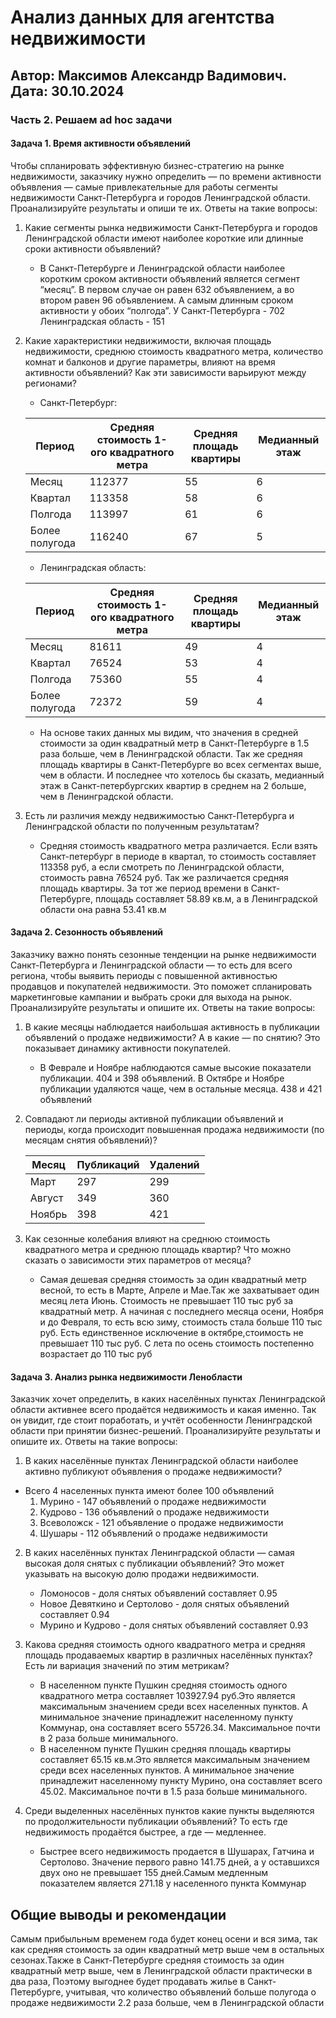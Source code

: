 # Анализ данных для агентства недвижимости
## Автор: Максимов Александр Вадимович. Дата: 30.10.2024

### Часть 2. Решаем ad hoc задачи 
#### Задача 1. Время активности объявлений
Чтобы спланировать эффективную бизнес-стратегию на рынке недвижимости, заказчику нужно определить — по времени активности объявления — самые привлекательные для работы сегменты недвижимости Санкт-Петербурга и городов Ленинградской области.
Проанализируйте результаты и опиши те их. Ответы на такие вопросы:
1. Какие сегменты рынка недвижимости Санкт-Петербурга и городов Ленинградской области имеют наиболее короткие или длинные сроки активности объявлений?
    - В Санкт-Петербурге и Ленинградской области наиболее коротким сроком активности объявлений является сегмент “месяц”. В первом случае он равен 632 объявлением, а во втором равен 96 объявлением. А самым длинным сроком активности у обоих “полгода”. У Санкт-Петербурга - 702 Ленинградская область - 151

2. Какие характеристики недвижимости, включая площадь недвижимости, среднюю стоимость квадратного метра, количество комнат и балконов и другие параметры, влияют на время активности объявлений? Как эти зависимости варьируют между регионами?
    - Санкт-Петербург:
      
    | Период | Средняя стоимость 1-ого квадратного метра | Cредняя площадь квартиры | Медианный этаж |
    | ---------| ------- | ---- | --- | 
    | Месяц     | 112377     | 55 | 6 |
    | Квартал   | 113358     | 58 | 6 |
    | Полгода   | 113997     | 61 | 6 |
    | Более полугода   | 116240     | 67 | 5 |
   
   - Ленинградская область:
    
    | Период | Средняя стоимость 1-ого квадратного метра | Cредняя площадь квартиры | Медианный этаж |
    | ---------| ------- | ---- | --- | 
    | Месяц     | 81611     | 49 | 4 |
    | Квартал   | 76524     | 53 | 4 |
    | Полгода   | 75360     | 55 | 4 |
    | Более полугода   | 72372     | 59 | 4 |
   
    - На основе таких данных мы видим, что значения в средней стоимости за  один квадратный метр в Санкт-Петербурге в 1.5 раза больше, чем в Ленинградской области. Так же средняя площадь квартиры в Санкт-Петербурге во всех сегментах выше, чем в области. И последнее что хотелось бы сказать, медианный этаж в Санкт-петербургских квартир в среднем на 2 больше, чем в Ленинградской области. 
4. Есть ли различия между недвижимостью Санкт-Петербурга и Ленинградской области по полученным результатам?
    - Средняя стоимость квадратного метра различается. Если взять Санкт-петербург в периоде в квартал, то стоимость составляет 113358 руб, а если смотреть по Ленинградской области, стоимость равна 76524 руб. Так же различается средняя площадь квартиры. За тот же период времени в Санкт-Петербурге, площадь составляет 58.89 кв.м, а в Ленинградской области она равна 53.41 кв.м

#### Задача 2. Сезонность объявлений
Заказчику важно понять сезонные тенденции на рынке недвижимости Санкт-Петербурга и Ленинградской области — то есть для всего региона, чтобы выявить периоды с повышенной активностью продавцов и покупателей недвижимости. Это поможет спланировать маркетинговые кампании и выбрать сроки для выхода на рынок.
Проанализируйте результаты и опишите их. Ответы на такие вопросы:
1. В какие месяцы наблюдается наибольшая активность в публикации объявлений о продаже недвижимости? А в какие — по снятию? Это показывает динамику активности покупателей.
    - В Феврале и Ноябре наблюдаются самые высокие показатели публикации. 404 и 398 объявлений. В Октябре и Ноябре публикации удаляются чаще, чем в остальные месяца. 438 и 421 объявлений

2. Совпадают ли периоды активной публикации объявлений и периоды, когда происходит повышенная продажа недвижимости (по месяцам снятия объявлений)?
   
    | Месяц | Публикаций | Удалений |
    | ---------| ------- | ---- | 
    | Март     | 297     | 299  |
    | Август   | 349     | 360  |
    | Ноябрь   | 398     | 421  |

3. Как сезонные колебания влияют на среднюю стоимость квадратного метра и среднюю площадь квартир? Что можно сказать о зависимости этих параметров от месяца?
   - Самая дешевая средняя стоимость за один квадратный метр весной, то есть в Марте, Апреле и Мае.Так же захватывает один месяц лета Июнь. Стоимость не превышает 110 тыс руб за квадратный метр. А начиная с последнего месяца осени, Ноября и до Февраля, то есть всю зиму, стоимость стала больше 110 тыс руб. Есть единственное исключение в октябре,стоимость не превышает 110 тыс руб. С лета по осень стоимость постепенно возрастает до 110 тыс руб

#### Задача 3. Анализ рынка недвижимости Ленобласти
Заказчик хочет определить, в каких населённых пунктах Ленинградской области активнее всего продаётся недвижимость и какая именно. Так он увидит, где стоит поработать, и учтёт особенности Ленинградской области при принятии бизнес-решений.
Проанализируйте результаты и опишите их. Ответы на такие вопросы:
1. В каких населённые пунктах Ленинградской области наиболее активно публикуют объявления о продаже недвижимости?
 - Всего 4 населенных пункта имеют более 100 объявлений
   1. Мурино - 147 объявлений о продаже недвижимости
   2. Кудрово - 136 объявлений о продаже недвижимости
   3. Всеволожск - 121 объявление о продаже недвижимости
   4. Шушары - 112 объявлений о продаже недвижимости

2. В каких населённых пунктах Ленинградской области — самая высокая доля снятых с публикации объявлений? Это может указывать на высокую долю продажи недвижимости.
   - Ломоносов - доля снятых объявлений составляет 0.95
   - Новое Девяткино и Сертолово - доля снятых объявлений составляет 0.94
   - Мурино и Кудрово - доля снятых объявлений составляет 0.93

3. Какова средняя стоимость одного квадратного метра и средняя площадь продаваемых квартир в различных населённых пунктах? Есть ли вариация значений по этим метрикам?
   - В населенном пункте Пушкин средняя стоимость одного квадратного метра составляет 103927.94 руб.Это является максимальным значением среди всех населенных пунктов. А минимальное значение принадлежит населенному пункту Коммунар, она составляет всего 55726.34. Максимальное почти в 2 раза больше минимального.
   - В населенном пункте Пушкин средняя площадь квартиры составляет 65.15 кв.м.Это является максимальным значением среди всех населенных пунктов. А минимальное значение принадлежит населенному пункту Мурино, она составляет всего 45.02. Максимальное почти в 1.5 раза больше минимального.

4. Среди выделенных населённых пунктов какие пункты выделяются по продолжительности публикации объявлений? То есть где недвижимость продаётся быстрее, а где — медленнее.
   - Быстрее всего недвижимость продается в Шушарах, Гатчина и Сертолово. Значение первого равно 141.75 дней, а у оставшихся двух оно не превышает 155 дней.Самым медленным показателем является 271.18 у населенного пункта Коммунар

## Общие выводы и рекомендации
Самым прибыльным временем года будет конец осени и вся зима, так как средняя стоимость за один квадратный метр выше чем в остальных сезонах.Также в Санкт-Петербурге средняя стоимость за один квадратный метр выше, чем в Ленинградской области практически в два раза, Поэтому выгоднее будет продавать жилье в Санкт-Петербурге, учитывая, что количество объявлений больше полугода о продаже недвижимости 2.2 раза больше, чем в Ленинградской области 

